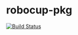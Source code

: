 robocup-pkg
===========
[![Build Status](https://travis-ci.org/PyroTeam/robocup-pkg.svg?branch=devel)](https://travis-ci.org/PyroTeam/robocup-pkg)

